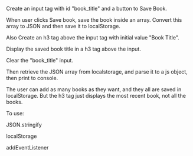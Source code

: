 
Create an input tag with id "book_title" and a button to Save Book.

When user clicks Save book, save the book inside an array. Convert this array to JSON and then save it to localStorage.

Also Create an h3 tag above the input tag with initial value "Book Title".

Display the saved book title in a h3 tag above the input.

Clear the "book_title" input.

Then retrieve the JSON array from localstorage, and parse it to a js object, then print to console.

The user can add as many books as they want, and they all are saved in localStorage.
But the h3 tag just displays the most recent book, not all the books.

To use:

JSON.stringify

localStorage

addEventListener
